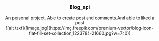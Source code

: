 
<!-- PROJECT LOGO -->
<br />
<div align="center">
  <h3 align="center">Blog_api</h3>

  <p align="center">
    An personal project. Able to create post and comments.And able to liked a post
    <br />
   	![alt text]([image.jpg](https://img.freepik.com/premium-vector/blog-icon-flat-fill-set-collection_1223784-21660.jpg?w=740))
    <br />
  </p>
</div>
